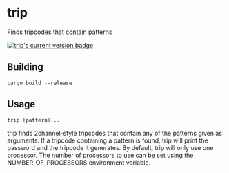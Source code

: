 trip 
====

Finds tripcodes that contain patterns

[![trip's current version badge](https://img.shields.io/crates/v/trip.svg)](https://crates.io/crates/trip)

Building
--------

    cargo build --release

Usage
-----

    trip [pattern]...

trip finds 2channel-style tripcodes that contain any of the patterns given as
arguments. If a tripcode containing a pattern is found, trip will print the
password and the tripcode it generates. By default, trip will only use one
processor. The number of processors to use can be set using the
NUMBER\_OF\_PROCESSORS environment variable.
